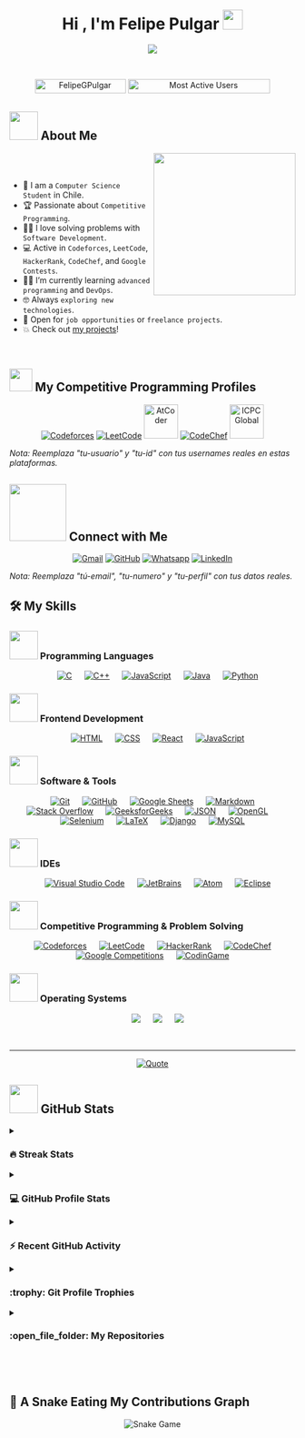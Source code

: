 # <h1 align="center">Hi , I'm Felipe Pulgar <img src="https://media.giphy.com/media/hvRJCLFzcasrR4ia7z/giphy.gif" width="35"></h1>

<p align="center">
  <a href="https://github.com/DenverCoder1/readme-typing-svg"><img src="https://readme-typing-svg.herokuapp.com?font=Time+New+Roman&color=%23C8BE25&size=25&center=true&vCenter=true&width=600&height=100&lines=Software+Developer;Computer+Science+Student;Competitive+Programmer;Always+learning+new+things"></a>
</p>

<br>

<p align="center"> 
  <img src="https://komarev.com/ghpvc/?username=FelipeGPulgar&label=Profile%20views&color=0047AB&style=plastic?" alt="FelipeGPulgar" height="25px" width="160px"/> 
  <a href="https://commits.top/chile.html" target="_blank">
    <img src="https://aktive.tk/chile/FelipeGPulgar?color=red" alt="Most Active Users" target="_blank" height="25px" width="250px"/> 
  </a>
</p>

## <picture><img src="https://github.com/7oSkaaa/7oSkaaa/blob/main/Images/about_me.gif?raw=true" width="50px"></picture> About Me

<picture><img align="right" src="https://github.com/7oSkaaa/7oSkaaa/blob/main/Images/Right_Side.gif?raw=true" width="250px"></picture>

<br><br>

- :school: I am a `Computer Science Student` in Chile.
- :trophy: Passionate about `Competitive Programming`.
- :technologist: I love solving problems with `Software Development`.
- :computer: Active in `Codeforces`, `LeetCode`, `HackerRank`, `CodeChef`, and `Google Contests`.
- :student: I’m currently learning `advanced programming` and `DevOps`.
- :nerd_face: Always `exploring new technologies`.
- :thinking: Open for `job opportunities` or `freelance projects`.
- :boom: Check out [my projects](#-my-repositories)!

<br>

## <picture><img src="https://github.com/7oSkaaa/7oSkaaa/blob/main/Images/competitive_programming_profile.png?raw=true" width="40"></picture> My Competitive Programming Profiles

<p align="center">
  <a href="https://codeforces.com/profile/tu-usuario"><img src="https://img.icons8.com/external-tal-revivo-shadow-tal-revivo/50/000000/external-codeforces-programming-competitions-and-contests-programming-community-logo-shadow-tal-revivo.png" alt="Codeforces"/></a>
  <a href="https://leetcode.com/tu-usuario"><img src="https://img.icons8.com/external-tal-revivo-shadow-tal-revivo/50/000000/external-level-up-your-coding-skills-and-quickly-land-a-job-logo-shadow-tal-revivo.png" alt="LeetCode"/></a>
  <a href="https://atcoder.jp/users/tu-usuario"><img src="https://i.ibb.co/Q9WSjDB/logo.png" alt="AtCoder" width="60px"/></a>
  <a href="https://www.codechef.com/users/tu-usuario"><img src="https://img.icons8.com/color/50/000000/codechef.png" alt="CodeChef"/></a>
  <a href="https://icpc.global/ICPCID/tu-id"><img src="https://i.ibb.co/6J0r7rW/Daco-5610880.png" alt="ICPC Global" width="60px"/></a>
</p>

*Nota: Reemplaza "tu-usuario" y "tu-id" con tus usernames reales en estas plataformas.*

## <picture><img src="https://github.com/7oSkaaa/7oSkaaa/blob/main/Images/Connect-with-me.gif?raw=true" width="100px"></picture> Connect with Me

<p align="center">
  <a href="mailto:tú-email"><img src="https://img.shields.io/badge/gmail-%23EA4335.svg?style=plastic&logo=gmail&logoColor=white" alt="Gmail"/></a>
  <a href="https://github.com/FelipeGPulgar"><img src="https://img.shields.io/badge/github-%23181717.svg?style=plastic&logo=github&logoColor=white" alt="GitHub"/></a>
  <a href="https://wa.me/tu-numero"><img src="https://img.shields.io/badge/whatsapp-%2325D366.svg?style=plastic&logo=whatsapp&logoColor=white" alt="Whatsapp"/></a>
  <a href="https://www.linkedin.com/in/tu-perfil"><img src="https://img.shields.io/badge/linkedin-%230A66C2.svg?style=plastic&logo=linkedin&logoColor=white" alt="LinkedIn"/></a>
</p>

*Nota: Reemplaza "tú-email", "tu-numero" y "tu-perfil" con tus datos reales.*

## 🛠️ My Skills

### <picture><img src="https://github.com/7oSkaaa/7oSkaaa/blob/main/Images/Programming_Languages.gif?raw=true" width="50px"></picture> Programming Languages

<p align="center">
  &emsp; 
  <a href="https://www.cprogramming.com/" target="_blank"><img alt="C" src="https://img.shields.io/badge/C-%232370ED.svg?style=plastic&logo=c&logoColor=white"></a>
  &emsp; <a href="https://www.w3schools.com/cpp/" target="_blank"><img alt="C++" src="https://img.shields.io/badge/C++-%2300599C.svg?style=plastic&logo=c%2B%2B&logoColor=white"></a>
  &emsp; <a href="https://developer.mozilla.org/en-US/docs/Web/JavaScript" target="_blank"><img alt="JavaScript" src="https://img.shields.io/badge/JavaScript-%23F7DF1E.svg?style=plastic&logo=javascript&logoColor=black"></a>
  &emsp; <a href="https://www.java.com" target="_blank"><img alt="Java" src="https://img.shields.io/badge/Java-%23007396.svg?style=plastic&logo=java&logoColor=white"></a>
  &emsp; <a href="https://www.python.org" target="_blank"><img alt="Python" src="https://img.shields.io/badge/Python-%2314354C.svg?style=plastic&logo=python&logoColor=white"></a>
</p>

### <picture><img src="https://github.com/7oSkaaa/7oSkaaa/blob/main/Images/Front_End.gif?raw=true" width="50px"></picture> Frontend Development

<p align="center">
  &emsp; <a href="https://www.w3.org/html/" target="_blank"><img alt="HTML" src="https://img.shields.io/badge/HTML5-%23E34F26.svg?style=plastic&logo=html5&logoColor=white"></a>
  &emsp; <a href="https://www.w3schools.com/css/" target="_blank"><img alt="CSS" src="https://img.shields.io/badge/CSS-%231572B6.svg?style=plastic&logo=css3&logoColor=white"></a>
  &emsp; <a href="https://reactjs.org/" target="_blank"><img alt="React" src="https://img.shields.io/badge/React-%2361DAFB.svg?style=plastic&logo=react&logoColor=black"></a>
  &emsp; <a href="https://developer.mozilla.org/en-US/docs/Web/JavaScript" target="_blank"><img alt="JavaScript" src="https://img.shields.io/badge/JavaScript-%23F7DF1E.svg?style=plastic&logo=javascript&logoColor=black"></a>
</p>

### <picture><img src="https://github.com/7oSkaaa/7oSkaaa/blob/main/Images/Software_Tools.gif?raw=true" width="50px"></picture> Software & Tools

<p align="center">
  &emsp; <a href="https://git-scm.com/" target="_blank"><img alt="Git" src="https://img.shields.io/badge/Git-%23F05033.svg?style=plastic&logo=git&logoColor=white"></a>
  &emsp; <a href="https://github.com/" target="_blank"><img alt="GitHub" src="https://img.shields.io/badge/GitHub-%23181717.svg?style=plastic&logo=github&logoColor=white"></a>
  &emsp; <a href="https://www.google.com/sheets/about/" target="_blank"><img alt="Google Sheets" src="https://img.shields.io/badge/Google%20Sheets-%2334A853.svg?style=plastic&logo=google%20sheets&logoColor=white"></a>
  &emsp; <a href="https://www.markdownguide.org/" target="_blank"><img alt="Markdown" src="https://img.shields.io/badge/Markdown-%23000000.svg?style=plastic&logo=markdown&logoColor=white"></a>
  &emsp; <a href="https://stackoverflow.com/" target="_blank"><img alt="Stack Overflow" src="https://img.shields.io/badge/Stack%20Overflow-%23F48024.svg?style=plastic&logo=stack-overflow&logoColor=white"></a>
  &emsp; <a href="https://www.geeksforgeeks.org/" target="_blank"><img alt="GeeksforGeeks" src="https://img.shields.io/badge/GeeksforGeeks-%230F9D58.svg?style=plastic&logo=geeksforgeeks&logoColor=white"></a>
  &emsp; <a href="https://www.json.org/" target="_blank"><img alt="JSON" src="https://img.shields.io/badge/JSON-%23000000.svg?style=plastic&logo=json&logoColor=white"></a>
  &emsp; <a href="https://www.opengl.org/" target="_blank"><img alt="OpenGL" src="https://img.shields.io/badge/OpenGL-%235586A4.svg?style=plastic&logo=opengl&logoColor=white"></a>
  &emsp; <a href="https://www.selenium.dev/" target="_blank"><img alt="Selenium" src="https://img.shields.io/badge/Selenium-%2343B02A.svg?style=plastic&logo=selenium&logoColor=white"></a>
  &emsp; <a href="https://www.latex-project.org/" target="_blank"><img alt="LaTeX" src="https://img.shields.io/badge/LaTeX-%23008080.svg?style=plastic&logo=latex&logoColor=white"></a>
  &emsp; <a href="https://www.djangoproject.com/" target="_blank"><img alt="Django" src="https://img.shields.io/badge/Django-%23092E20.svg?style=plastic&logo=django&logoColor=white"></a>
  &emsp; <a href="https://www.mysql.com/" target="_blank"><img alt="MySQL" src="https://img.shields.io/badge/MySQL-%234479A1.svg?style=plastic&logo=mysql&logoColor=white"></a>
</p>

### <picture><img src="https://github.com/7oSkaaa/7oSkaaa/blob/main/Images/IDEs.gif?raw=true" width="50px"></picture> IDEs

<p align="center">
  &emsp; <a href="https://code.visualstudio.com/" target="_blank"><img alt="Visual Studio Code" src="https://img.shields.io/badge/Visual%20Studio%20Code-%230078D7.svg?style=plastic&logo=visual-studio-code&logoColor=white"></a>
  &emsp; <a href="https://www.jetbrains.com/" target="_blank"><img alt="JetBrains" src="https://img.shields.io/badge/JetBrains-%23000000.svg?style=plastic&logo=jetbrains&logoColor=white"></a>
  &emsp; <a href="https://atom.io/" target="_blank"><img alt="Atom" src="https://img.shields.io/badge/Atom-%2366595C.svg?style=plastic&logo=atom&logoColor=white"></a>
  &emsp; <a href="https://www.eclipse.org/ide/" target="_blank"><img alt="Eclipse" src="https://img.shields.io/badge/Eclipse%20IDE-%232C2255.svg?style=plastic&logo=eclipse-ide&logoColor=white"></a>
</p>

### <picture><img src="https://github.com/7oSkaaa/7oSkaaa/blob/main/Images/CP_PS.gif?raw=true" width="50px"></picture> Competitive Programming & Problem Solving

<p align="center">
  &emsp; <a href="https://codeforces.com/" target="_blank"><img alt="Codeforces" src="https://img.shields.io/badge/Codeforces-%231F8ACB.svg?style=plastic&logo=codeforces&logoColor=white"></a>
  &emsp; <a href="https://leetcode.com/" target="_blank"><img alt="LeetCode" src="https://img.shields.io/badge/LeetCode-%23FFA116.svg?style=plastic&logo=leetcode&logoColor=black"></a>
  &emsp; <a href="https://www.hackerrank.com/" target="_blank"><img alt="HackerRank" src="https://img.shields.io/badge/HackerRank-%232EC866.svg?style=plastic&logo=hackerrank&logoColor=white"></a>
  &emsp; <a href="https://www.codechef.com/" target="_blank"><img alt="CodeChef" src="https://img.shields.io/badge/CodeChef-%235B4638.svg?style=plastic&logo=codechef&logoColor=white"></a>
  &emsp; <a href="https://codingcompetitions.withgoogle.com/" target="_blank"><img alt="Google Competitions" src="https://img.shields.io/badge/Google-%234285F4.svg?style=plastic&logo=google&logoColor=white"></a>
  &emsp; <a href="https://www.codingame.com/" target="_blank"><img alt="CodinGame" src="https://img.shields.io/badge/CodinGame-%23F2BB13.svg?style=plastic&logo=codingame&logoColor=black"></a>
</p>

### <picture><img src="https://github.com/7oSkaaa/7oSkaaa/blob/main/Images/OS.gif?raw=true" width="50px"></picture> Operating Systems

<p align="center">
  &emsp; <a href="https://www.microsoft.com/en-us/windows/" target="_blank"><img src="https://img.shields.io/badge/Windows-%230078D6.svg?style=plastic&logo=windows&logoColor=white"></a>
  &emsp; <a href="https://ubuntu.com/" target="_blank"><img src="https://img.shields.io/badge/Ubuntu-%23E95420.svg?style=plastic&logo=ubuntu&logoColor=white"></a>
  &emsp; <a href="https://www.apple.com/macos/" target="_blank"><img src="https://img.shields.io/badge/macOS-%23000000.svg?style=plastic&logo=apple&logoColor=white"></a>
</p>

<br>

---

<p align="center">
  <a href="https://github.com/piyushsuthar/github-readme-quotes"><img alt="Quote" src="https://quotes-github-readme.vercel.app/api?type=horizontal&theme=tokyonight&animation=grow_out_in&quoteCategory=programming"></a>
</p>

## <picture><img src="https://github.com/7oSkaaa/7oSkaaa/blob/main/Images/Statistics.gif?raw=true" width="50px"></picture> GitHub Stats

<details><summary><h3>🔥 Streak Stats</h3></summary>

<p align="center"><img src="https://github-readme-streak-stats.herokuapp.com/?user=FelipeGPulgar&theme=tokyonight_duo" alt="FelipeGPulgar" /></p>

</details>

<details><summary><h3>💻 GitHub Profile Stats</h3></summary>

<p align="center">
  <a href="https://github.com/anuraghazra/github-readme-stats">
    <img alt="FelipeGPulgar's Github Stats" src="https://github-readme-stats.vercel.app/api?username=FelipeGPulgar&show_icons=true&count_private=true&locale=en&theme=tokyonight&layout=compact" height="230px"/>
  </a>
  <img src="https://github-readme-stats.vercel.app/api/top-langs?username=FelipeGPulgar&langs_count=10&show_icons=true&locale=en&theme=tokyonight" alt="FelipeGPulgar" height="230px"/>
  <br/>
  <b>Note:</b> Top languages is only a metric of the languages my public code consists of and doesn't reflect experience or skill level.
</p>

</details>

<details><summary><h3>⚡ Recent GitHub Activity</h3></summary>

[![FelipeGPulgar's github activity graph](https://github-readme-activity-graph.cyclic.app/graph?username=FelipeGPulgar&theme=github)](https://github.com/FelipeGPulgar/github-readme-activity-graph)

</details>

<details><summary><h3>:trophy: Git Profile Trophies</h3></summary>

<p align="center"><a href="https://github.com/ryo-ma/github-profile-trophy"><img src="https://github-profile-trophy.vercel.app/?username=FelipeGPulgar&layout=compact&theme=tokyonight&column=4&margin-w=15&margin-h=15" alt="FelipeGPulgar" /></a></p>
[![@FelipeGPulgar's Holopin board](https://holopin.io/api/user/board?user=FelipeGPulgar)](https://holopin.io/@FelipeGPulgar)

</details>

<details><summary><h3>:open_file_folder: My Repositories</h3></summary>

<div>
  <p align="center">
    <a href="https://github.com/FelipeGPulgar/tu-repo1">
      <img src="https://github-readme-stats.vercel.app/api/pin/?username=FelipeGPulgar&repo=tu-repo1&theme=tokyonight" alt="GitHub Stats" />
    </a>
    <a href="https://github.com/FelipeGPulgar/tu-repo2">
      <img src="https://github-readme-stats.vercel.app/api/pin/?username=FelipeGPulgar&repo=tu-repo2&theme=tokyonight" alt="GitHub Stats" />
    </a>
    <!-- Agrega más repositorios según necesites -->
  </p>
</div>

</details>

<br><br>

## 🐍 A Snake Eating My Contributions Graph

<p align="center">
  <img src="https://raw.githubusercontent.com/FelipeGPulgar/FelipeGPulgar/output/github-contribution-grid-snake.svg" alt="Snake Game"/>
</p>
